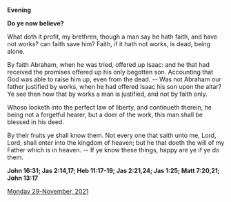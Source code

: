 **Evening**

**Do ye now believe?**
 
What doth it profit, my brethren, though a man say he hath faith, and have not works? can faith save him? Faith, if it hath not works, is dead, being alone.
 
By faith Abraham, when he was tried, offered up Isaac: and he that had received the promises offered up his only begotten son. Accounting that God was able to raise him up, even from the dead. -- Was not Abraham our father justified by works, when he had offered Isaac his son upon the altar? Ye see then how that by works a man is justified, and not by faith only.
 
Whoso looketh into the perfect law of liberty, and continueth therein, he being not a forgetful hearer, but a doer of the work, this man shall be blessed in his deed.
 
By their fruits ye shall know them. Not every one that saith unto me, Lord, Lord, shall enter into the kingdom of heaven; but he that doeth the will of my Father which is in heaven. -- If ye know these things, happy are ye if ye do them.  

**John 16:31; Jas 2:14,17; Heb 11:17-19; Jas 2:21,24; Jas 1:25; Matt 7:20,21; John 13:17**

[Monday 29-November, 2021](https://t.me/daily_light)
